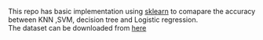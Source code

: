 This repo has basic implementation using [sklearn](https://github.com/scikit-learn/scikit-learn) to comapare the accuracy between KNN ,SVM, decision tree and Logistic regression.<br>
The dataset can be downloaded from [here](https://s3-api.us-geo.objectstorage.softlayer.net/cf-courses-data/CognitiveClass/ML0101ENv3/labs/loan_train.csv)
